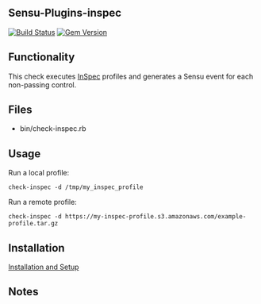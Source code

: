 ## Sensu-Plugins-inspec

[ ![Build Status](https://travis-ci.org/sensu-plugins/sensu-plugins-inspec.svg?branch=master)](https://travis-ci.org/sensu-plugins/sensu-plugins-inspec)
[ ![Gem Version](https://badge.fury.io/rb/sensu-plugins-inspec.svg)](http://badge.fury.io/rb/sensu-plugins-inspec)

## Functionality

This check executes [InSpec][1] profiles and generates a Sensu event for each non-passing control.

## Files
 * bin/check-inspec.rb

## Usage

Run a local profile:

`check-inspec -d /tmp/my_inspec_profile`

Run a remote profile:

`check-inspec -d https://my-inspec-profile.s3.amazonaws.com/example-profile.tar.gz`


## Installation

[Installation and Setup](http://sensu-plugins.io/docs/installation_instructions.html)

## Notes


[1]: https://inspec.io